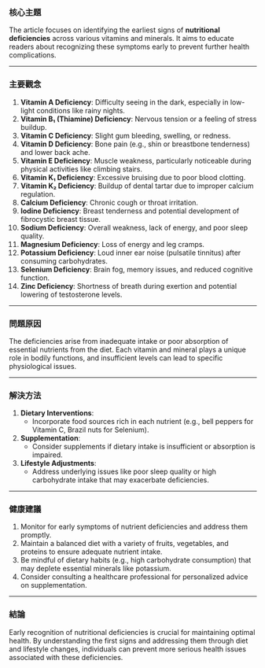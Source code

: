 ### 核心主題  
The article focuses on identifying the earliest signs of **nutritional deficiencies** across various vitamins and minerals. It aims to educate readers about recognizing these symptoms early to prevent further health complications.

---

### 主要觀念  
1. **Vitamin A Deficiency**: Difficulty seeing in the dark, especially in low-light conditions like rainy nights.
2. **Vitamin B₁ (Thiamine) Deficiency**: Nervous tension or a feeling of stress buildup.
3. **Vitamin C Deficiency**: Slight gum bleeding, swelling, or redness.
4. **Vitamin D Deficiency**: Bone pain (e.g., shin or breastbone tenderness) and lower back ache.
5. **Vitamin E Deficiency**: Muscle weakness, particularly noticeable during physical activities like climbing stairs.
6. **Vitamin K₁ Deficiency**: Excessive bruising due to poor blood clotting.
7. **Vitamin K₂ Deficiency**: Buildup of dental tartar due to improper calcium regulation.
8. **Calcium Deficiency**: Chronic cough or throat irritation.
9. **Iodine Deficiency**: Breast tenderness and potential development of fibrocystic breast tissue.
10. **Sodium Deficiency**: Overall weakness, lack of energy, and poor sleep quality.
11. **Magnesium Deficiency**: Loss of energy and leg cramps.
12. **Potassium Deficiency**: Loud inner ear noise (pulsatile tinnitus) after consuming carbohydrates.
13. **Selenium Deficiency**: Brain fog, memory issues, and reduced cognitive function.
14. **Zinc Deficiency**: Shortness of breath during exertion and potential lowering of testosterone levels.

---

### 問題原因  
The deficiencies arise from inadequate intake or poor absorption of essential nutrients from the diet. Each vitamin and mineral plays a unique role in bodily functions, and insufficient levels can lead to specific physiological issues.

---

### 解決方法  
1. **Dietary Interventions**: 
   - Incorporate food sources rich in each nutrient (e.g., bell peppers for Vitamin C, Brazil nuts for Selenium).
2. **Supplementation**: 
   - Consider supplements if dietary intake is insufficient or absorption is impaired.
3. **Lifestyle Adjustments**:
   - Address underlying issues like poor sleep quality or high carbohydrate intake that may exacerbate deficiencies.

---

### 健康建議  
1. Monitor for early symptoms of nutrient deficiencies and address them promptly.
2. Maintain a balanced diet with a variety of fruits, vegetables, and proteins to ensure adequate nutrient intake.
3. Be mindful of dietary habits (e.g., high carbohydrate consumption) that may deplete essential minerals like potassium.
4. Consider consulting a healthcare professional for personalized advice on supplementation.

---

### 結論  
Early recognition of nutritional deficiencies is crucial for maintaining optimal health. By understanding the first signs and addressing them through diet and lifestyle changes, individuals can prevent more serious health issues associated with these deficiencies.